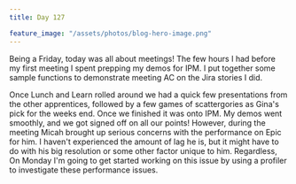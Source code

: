 ```yaml
---
title: Day 127

feature_image: "/assets/photos/blog-hero-image.png"
---
```


Being a Friday, today was all about meetings! The few hours I had before my first meeting I spent
prepping my demos for IPM. I put together some sample functions to demonstrate meeting AC on the Jira stories
I did.

Once Lunch and Learn rolled around we had a quick few presentations from the other apprentices, followed
by a few games of scattergories as Gina's pick for the weeks end. Once we finished it was onto IPM.
My demos went smoothly, and we got signed off on all our points! However, during the meeting Micah brought
up serious concerns with the performance on Epic for him. I haven't experienced the amount of lag he is, but
it might have to do with his big resolution or some other factor unique to him. Regardless, On Monday I'm going
to get started working on this issue by using a profiler to investigate these performance issues.